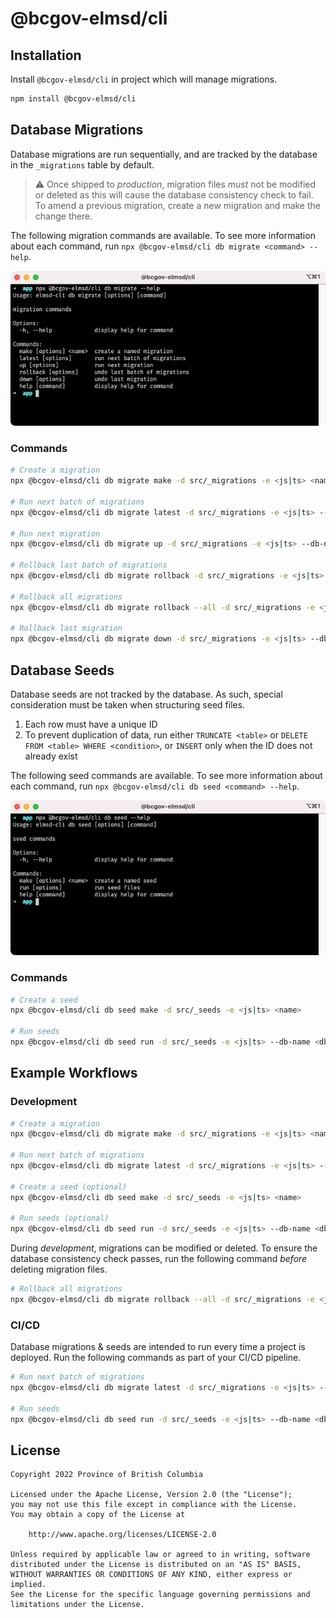 # @bcgov-elmsd/cli

## Installation
Install `@bcgov-elmsd/cli` in project which will manage migrations.

```sh
npm install @bcgov-elmsd/cli
```

## Database Migrations

Database migrations are run sequentially, and are tracked by the database in the `_migrations` table by default.

> ⚠️ Once shipped to _production_, migration files _must_ not be modified or deleted as this will cause the database consistency check to fail.  To amend a previous migration, create a new migration and make the change there.

The following migration commands are available.  To see more information about each command, run `npx @bcgov-elmsd/cli db migrate <command> --help`.

![npx @bcgov-elmsd/cli db migrate --help](https://raw.githubusercontent.com/bcgov/elmsd-nodejs/main/packages/cli/public/static/db-migrate-help.png)

### Commands
```sh
# Create a migration
npx @bcgov-elmsd/cli db migrate make -d src/_migrations -e <js|ts> <name>

# Run next batch of migrations
npx @bcgov-elmsd/cli db migrate latest -d src/_migrations -e <js|ts> --db-name <db-name> --db-host <db-host> --db-port <db-port> --db-user <db-user> --db-pass <db-pass>

# Run next migration
npx @bcgov-elmsd/cli db migrate up -d src/_migrations -e <js|ts> --db-name <db-name> --db-host <db-host> --db-port <db-port> --db-user <db-user> --db-pass <db-pass>

# Rollback last batch of migrations
npx @bcgov-elmsd/cli db migrate rollback -d src/_migrations -e <js|ts> --db-name <db-name> --db-host <db-host> --db-port <db-port> --db-user <db-user> --db-pass <db-pass>

# Rollback all migrations
npx @bcgov-elmsd/cli db migrate rollback --all -d src/_migrations -e <js|ts> --db-name <db-name> --db-host <db-host> --db-port <db-port> --db-user <db-user> --db-pass <db-pass>

# Rollback last migration
npx @bcgov-elmsd/cli db migrate down -d src/_migrations -e <js|ts> --db-name <db-name> --db-host <db-host> --db-port <db-port> --db-user <db-user> --db-pass <db-pass>
```

## Database Seeds

Database seeds are not tracked by the database.  As such, special consideration must be taken when structuring seed files.

1) Each row must have a unique ID
2) To prevent duplication of data, run either `TRUNCATE <table>` or `DELETE FROM <table> WHERE <condition>`, or `INSERT` only when the ID does not already exist

The following seed commands are available.  To see more information about each command, run `npx @bcgov-elmsd/cli db seed <command> --help`.

![npx @bcgov-elmsd/cli db seed --help](https://raw.githubusercontent.com/bcgov/elmsd-nodejs/main/packages/cli/public/static/db-seed-help.png)

### Commands
```sh
# Create a seed
npx @bcgov-elmsd/cli db seed make -d src/_seeds -e <js|ts> <name>

# Run seeds
npx @bcgov-elmsd/cli db seed run -d src/_seeds -e <js|ts> --db-name <db-name> --db-host <db-host> --db-port <db-port> --db-user <db-user> --db-pass <db-pass>
```

## Example Workflows

### Development

```sh
# Create a migration
npx @bcgov-elmsd/cli db migrate make -d src/_migrations -e <js|ts> <name>

# Run next batch of migrations
npx @bcgov-elmsd/cli db migrate latest -d src/_migrations -e <js|ts> --db-name <db-name> --db-host <db-host> --db-port <db-port> --db-user <db-user> --db-pass <db-pass>

# Create a seed (optional)
npx @bcgov-elmsd/cli db seed make -d src/_seeds -e <js|ts> <name>

# Run seeds (optional)
npx @bcgov-elmsd/cli db seed run -d src/_seeds -e <js|ts> --db-name <db-name> --db-host <db-host> --db-port <db-port> --db-user <db-user> --db-pass <db-pass>
```

During _development_, migrations can be modified or deleted.  To ensure the database consistency check passes, run the following command _before_ deleting migration files.

```sh
# Rollback all migrations
npx @bcgov-elmsd/cli db migrate rollback --all -d src/_migrations -e <js|ts> --db-name <db-name> --db-host <db-host> --db-port <db-port> --db-user <db-user> --db-pass <db-pass>
```

### CI/CD

Database migrations & seeds are intended to run every time a project is deployed.  Run the following commands as part of your CI/CD pipeline.

```sh
# Run next batch of migrations
npx @bcgov-elmsd/cli db migrate latest -d src/_migrations -e <js|ts> --db-name <db-name> --db-host <db-host> --db-port <db-port> --db-user <db-user> --db-pass <db-pass>

# Run seeds
npx @bcgov-elmsd/cli db seed run -d src/_seeds -e <js|ts> --db-name <db-name> --db-host <db-host> --db-port <db-port> --db-user <db-user> --db-pass <db-pass>
```

## License

```
Copyright 2022 Province of British Columbia

Licensed under the Apache License, Version 2.0 (the "License");
you may not use this file except in compliance with the License.
You may obtain a copy of the License at

    http://www.apache.org/licenses/LICENSE-2.0

Unless required by applicable law or agreed to in writing, software
distributed under the License is distributed on an "AS IS" BASIS,
WITHOUT WARRANTIES OR CONDITIONS OF ANY KIND, either express or implied.
See the License for the specific language governing permissions and
limitations under the License.
```
